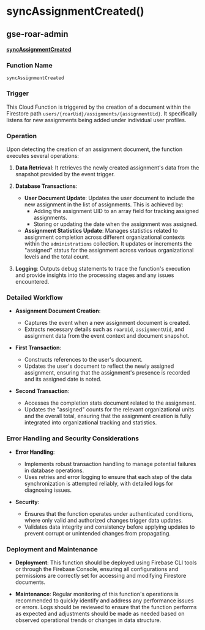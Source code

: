 # syncAssignmentCreated()

## gse-roar-admin

#### [syncAssignmentCreated](https://github.com/yeatmanlab/roar-firebase-functions/blob/e784650492722d24069aa9b0704d1873ea5dafee/gse-roar-admin/functions/src/index.ts#L441)

### Function Name
`syncAssignmentCreated`

### Trigger
This Cloud Function is triggered by the creation of a document within the Firestore path `users/{roarUid}/assignments/{assignmentUid}`. It specifically listens for new assignments being added under individual user profiles.

### Operation
Upon detecting the creation of an assignment document, the function executes several operations:

1. **Data Retrieval**: It retrieves the newly created assignment's data from the snapshot provided by the event trigger.
  
2. **Database Transactions**:
   - **User Document Update**: Updates the user document to include the new assignment in the list of assignments. This is achieved by:
     - Adding the assignment UID to an array field for tracking assigned assignments.
     - Storing or updating the date when the assignment was assigned.
   - **Assignment Statistics Update**: Manages statistics related to assignment completion across different organizational contexts within the `administrations` collection. It updates or increments the "assigned" status for the assignment across various organizational levels and the total count.

3. **Logging**: Outputs debug statements to trace the function's execution and provide insights into the processing stages and any issues encountered.

### Detailed Workflow

- **Assignment Document Creation**:
  - Captures the event when a new assignment document is created.
  - Extracts necessary details such as `roarUid`, `assignmentUid`, and assignment data from the event context and document snapshot.

- **First Transaction**:
  - Constructs references to the user's document.
  - Updates the user's document to reflect the newly assigned assignment, ensuring that the assignment's presence is recorded and its assigned date is noted.

- **Second Transaction**:
  - Accesses the completion stats document related to the assignment.
  - Updates the "assigned" counts for the relevant organizational units and the overall total, ensuring that the assignment creation is fully integrated into organizational tracking and statistics.

### Error Handling and Security Considerations

- **Error Handling**:
  - Implements robust transaction handling to manage potential failures in database operations.
  - Uses retries and error logging to ensure that each step of the data synchronization is attempted reliably, with detailed logs for diagnosing issues.

- **Security**:
  - Ensures that the function operates under authenticated conditions, where only valid and authorized changes trigger data updates.
  - Validates data integrity and consistency before applying updates to prevent corrupt or unintended changes from propagating.

### Deployment and Maintenance

- **Deployment**: This function should be deployed using Firebase CLI tools or through the Firebase Console, ensuring all configurations and permissions are correctly set for accessing and modifying Firestore documents.
  
- **Maintenance**: Regular monitoring of this function's operations is recommended to quickly identify and address any performance issues or errors. Logs should be reviewed to ensure that the function performs as expected and adjustments should be made as needed based on observed operational trends or changes in data structure.


[//]: # (This function will trigger when an assignment is created in a user's assignments subcollection. It serves to update all the places where the assignment is being listed and counted, namely the user's assignments object in the `/users/{userId}` document and the administration's stats document.)

[//]: # ()
[//]: # (When an assignment is created, the function will update the user's `assignmentsAssigned` object with the new assignment ID.)

[//]: # ()
[//]: # (The function will also update the administration's stats document at `/administrations/{administrationId}/stats/completion`. This document keeps track of the number of students who have have been assigned, started, and completed the assignment. This function will update both the total number of students assigned, as well as the number of students from the user's particular organization that have been assigned the administration.)

[//]: # ()
[//]: # (::: tip)

[//]: # (The document IDs in the `/users/{userId}/assignments` collection will always match with the administration they refer to, so when a new file is created we can assume that it is a new assignment to the user.)

[//]: # (:::)